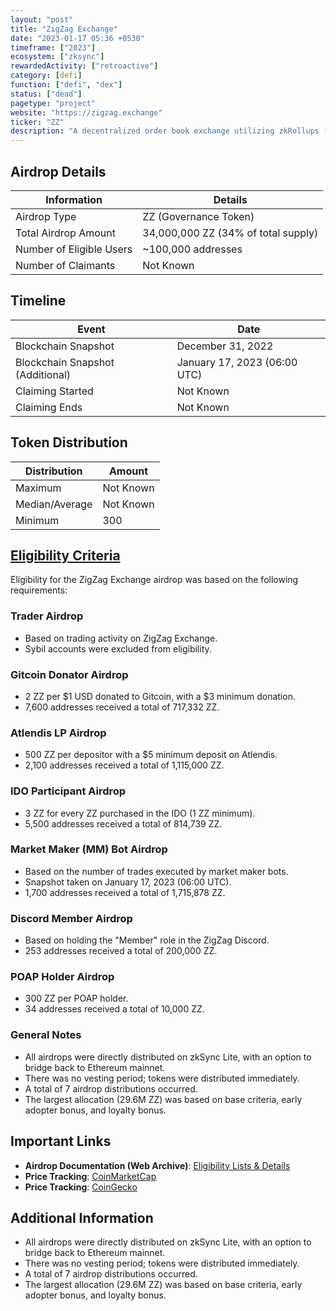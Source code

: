 ```yaml
---
layout: "post"
title: "ZigZag Exchange"
date: "2023-01-17 05:36 +0530"
timeframe: ["2023"]
ecosystem: ["zksync"]
rewardedActivity: ["retroactive"]
category: [defi]
function: ["defi", "dex"]
status: ["dead"]
pagetype: "project"
website: "https://zigzag.exchange"
ticker: "ZZ"
description: "A decentralized order book exchange utilizing zkRollups for fast and low-cost trading."
---
```

## Airdrop Details

| Information              | Details                             |
| ------------------------ | ----------------------------------- |
| Airdrop Type             | ZZ (Governance Token)               |
| Total Airdrop Amount     | 34,000,000 ZZ (34% of total supply) |
| Number of Eligible Users | ~100,000 addresses                  |
| Number of Claimants      | Not Known                           |

## Timeline

| Event                            | Date                         |
| -------------------------------- | ---------------------------- |
| Blockchain Snapshot              | December 31, 2022            |
| Blockchain Snapshot (Additional) | January 17, 2023 (06:00 UTC) |
| Claiming Started                 | Not Known                    |
| Claiming Ends                    | Not Known                    |

## Token Distribution

| Distribution   | Amount    |
| -------------- | --------- |
| Maximum        | Not Known |
| Median/Average | Not Known |
| Minimum        | 300       |

## [Eligibility Criteria](https://web.archive.org/web/20230304041149/https://docs.zigzag.exchange/zigzag-exchange/airdrops#eligibility-lists)

Eligibility for the ZigZag Exchange airdrop was based on the following requirements:

### Trader Airdrop
- Based on trading activity on ZigZag Exchange.
- Sybil accounts were excluded from eligibility.

### Gitcoin Donator Airdrop
- 2 ZZ per $1 USD donated to Gitcoin, with a $3 minimum donation.
- 7,600 addresses received a total of 717,332 ZZ.

### Atlendis LP Airdrop
- 500 ZZ per depositor with a $5 minimum deposit on Atlendis.
- 2,100 addresses received a total of 1,115,000 ZZ.

### IDO Participant Airdrop
- 3 ZZ for every ZZ purchased in the IDO (1 ZZ minimum).
- 5,500 addresses received a total of 814,739 ZZ.

### Market Maker (MM) Bot Airdrop
- Based on the number of trades executed by market maker bots.
- Snapshot taken on January 17, 2023 (06:00 UTC).
- 1,700 addresses received a total of 1,715,878 ZZ.

### Discord Member Airdrop
- Based on holding the "Member" role in the ZigZag Discord.
- 253 addresses received a total of 200,000 ZZ.

### POAP Holder Airdrop
- 300 ZZ per POAP holder.
- 34 addresses received a total of 10,000 ZZ.

### General Notes
- All airdrops were directly distributed on zkSync Lite, with an option to bridge back to Ethereum mainnet.
- There was no vesting period; tokens were distributed immediately.
- A total of 7 airdrop distributions occurred.
- The largest allocation (29.6M ZZ) was based on base criteria, early adopter bonus, and loyalty bonus.

## Important Links

- **Airdrop Documentation (Web Archive)**: [Eligibility Lists & Details](https://web.archive.org/web/20230304041149/https://docs.zigzag.exchange/zigzag-exchange/airdrops#eligibility-lists)
- **Price Tracking**: [CoinMarketCap](https://coinmarketcap.com/currencies/zigzag/)
- **Price Tracking**: [CoinGecko](https://web.archive.org/web/20241015083901/https://www.coingecko.com/en/coins/zigzag)

## Additional Information

- All airdrops were directly distributed on zkSync Lite, with an option to bridge back to Ethereum mainnet.
- There was no vesting period; tokens were distributed immediately.
- A total of 7 airdrop distributions occurred.
- The largest allocation (29.6M ZZ) was based on base criteria, early adopter bonus, and loyalty bonus.